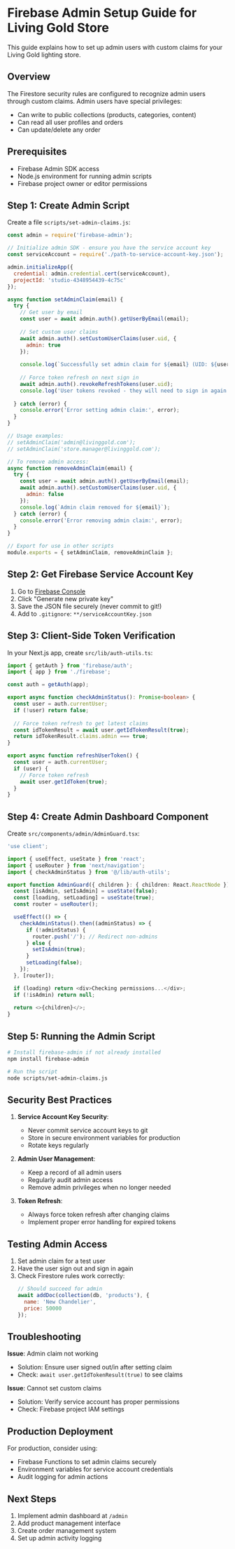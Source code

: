 # Firebase Admin Setup Guide for Living Gold Store

This guide explains how to set up admin users with custom claims for your Living Gold lighting store.

## Overview

The Firestore security rules are configured to recognize admin users through custom claims. Admin users have special privileges:
- Can write to public collections (products, categories, content)
- Can read all user profiles and orders
- Can update/delete any order

## Prerequisites

- Firebase Admin SDK access
- Node.js environment for running admin scripts
- Firebase project owner or editor permissions

## Step 1: Create Admin Script

Create a file `scripts/set-admin-claims.js`:

```javascript
const admin = require('firebase-admin');

// Initialize admin SDK - ensure you have the service account key
const serviceAccount = require('./path-to-service-account-key.json');

admin.initializeApp({
  credential: admin.credential.cert(serviceAccount),
  projectId: 'studio-4348954439-4c75c'
});

async function setAdminClaim(email) {
  try {
    // Get user by email
    const user = await admin.auth().getUserByEmail(email);
    
    // Set custom user claims
    await admin.auth().setCustomUserClaims(user.uid, { 
      admin: true 
    });
    
    console.log(`Successfully set admin claim for ${email} (UID: ${user.uid})`);
    
    // Force token refresh on next sign in
    await admin.auth().revokeRefreshTokens(user.uid);
    console.log('User tokens revoked - they will need to sign in again');
    
  } catch (error) {
    console.error('Error setting admin claim:', error);
  }
}

// Usage examples:
// setAdminClaim('admin@livinggold.com');
// setAdminClaim('store.manager@livinggold.com');

// To remove admin access:
async function removeAdminClaim(email) {
  try {
    const user = await admin.auth().getUserByEmail(email);
    await admin.auth().setCustomUserClaims(user.uid, { 
      admin: false 
    });
    console.log(`Admin claim removed for ${email}`);
  } catch (error) {
    console.error('Error removing admin claim:', error);
  }
}

// Export for use in other scripts
module.exports = { setAdminClaim, removeAdminClaim };
```

## Step 2: Get Firebase Service Account Key

1. Go to [Firebase Console](https://console.firebase.google.com/project/studio-4348954439-4c75c/settings/serviceaccounts/adminsdk)
2. Click "Generate new private key"
3. Save the JSON file securely (never commit to git!)
4. Add to `.gitignore`: `**/serviceAccountKey.json`

## Step 3: Client-Side Token Verification

In your Next.js app, create `src/lib/auth-utils.ts`:

```typescript
import { getAuth } from 'firebase/auth';
import { app } from './firebase';

const auth = getAuth(app);

export async function checkAdminStatus(): Promise<boolean> {
  const user = auth.currentUser;
  if (!user) return false;
  
  // Force token refresh to get latest claims
  const idTokenResult = await user.getIdTokenResult(true);
  return idTokenResult.claims.admin === true;
}

export async function refreshUserToken() {
  const user = auth.currentUser;
  if (user) {
    // Force token refresh
    await user.getIdToken(true);
  }
}
```

## Step 4: Create Admin Dashboard Component

Create `src/components/admin/AdminGuard.tsx`:

```typescript
'use client';

import { useEffect, useState } from 'react';
import { useRouter } from 'next/navigation';
import { checkAdminStatus } from '@/lib/auth-utils';

export function AdminGuard({ children }: { children: React.ReactNode }) {
  const [isAdmin, setIsAdmin] = useState(false);
  const [loading, setLoading] = useState(true);
  const router = useRouter();

  useEffect(() => {
    checkAdminStatus().then((adminStatus) => {
      if (!adminStatus) {
        router.push('/'); // Redirect non-admins
      } else {
        setIsAdmin(true);
      }
      setLoading(false);
    });
  }, [router]);

  if (loading) return <div>Checking permissions...</div>;
  if (!isAdmin) return null;
  
  return <>{children}</>;
}
```

## Step 5: Running the Admin Script

```bash
# Install firebase-admin if not already installed
npm install firebase-admin

# Run the script
node scripts/set-admin-claims.js
```

## Security Best Practices

1. **Service Account Key Security**:
   - Never commit service account keys to git
   - Store in secure environment variables for production
   - Rotate keys regularly

2. **Admin User Management**:
   - Keep a record of all admin users
   - Regularly audit admin access
   - Remove admin privileges when no longer needed

3. **Token Refresh**:
   - Always force token refresh after changing claims
   - Implement proper error handling for expired tokens

## Testing Admin Access

1. Set admin claim for a test user
2. Have the user sign out and sign in again
3. Check Firestore rules work correctly:
   ```javascript
   // Should succeed for admin
   await addDoc(collection(db, 'products'), {
     name: 'New Chandelier',
     price: 50000
   });
   ```

## Troubleshooting

**Issue**: Admin claim not working
- Solution: Ensure user signed out/in after setting claim
- Check: `await user.getIdTokenResult(true)` to see claims

**Issue**: Cannot set custom claims
- Solution: Verify service account has proper permissions
- Check: Firebase project IAM settings

## Production Deployment

For production, consider using:
- Firebase Functions to set admin claims securely
- Environment variables for service account credentials
- Audit logging for admin actions

## Next Steps

1. Implement admin dashboard at `/admin`
2. Add product management interface
3. Create order management system
4. Set up admin activity logging